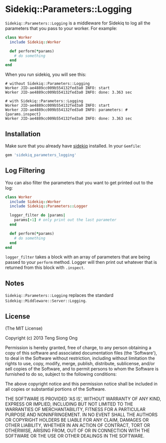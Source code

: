 # Sidekiq::Parameters::Logging

`Sidekiq::Parameters::Logging` is a middleware for Sidekiq to log all the parameters that you pass to your worker.  For example:

```ruby
class Worker
  include Sidekiq::Worker

  def perform(*params)
    # do something
  end
end
```

When you run sidekiq, you will see this:

```
# without Sidekiq::Parameters::Logging
Worker JID-ae4889cc009b554132fed3a0 INFO: start
Worker JID-ae4889cc009b554132fed3a0 INFO: done: 3.363 sec

# with Sidekiq::Parameters::Logging
Worker JID-ae4889cc009b554132fed3a0 INFO: start
Worker JID-ae4889cc009b554132fed3a0 INFO: parameters: #{params.inspect}
Worker JID-ae4889cc009b554132fed3a0 INFO: done: 3.363 sec

```

## Installation

Make sure that you already have [sidekiq](http://sidekiq.org/) installed.  In your `Gemfile`:

```ruby
gem 'sidekiq_parameters_logging'
```

## Log Filtering

You can also filter the parameters that you want to get printed out to the log:

```ruby
class Worker
  include Sidekiq::Worker
  include Sidekiq::Parameters::Logger

  logger_filter do |params|
    params[-1] # only print out the last parameter
  end

  def perform(*params)
    # do something
  end
end
```

`logger_filter` takes a block with an array of parameters that are being passed to your `perform` method.  Logger will then print out whatever that is returned from this block with `.inspect`.

## Notes

`Sidekiq::Parameters::Logging` replaces the standard `Sidekiq::Middleware::Server::Logging`.

## License

(The MIT License)

Copyright (c) 2013 Teng Siong Ong

Permission is hereby granted, free of charge, to any person obtaining a copy of this software and associated documentation files (the 'Software'), to deal in the Software without restriction, including without limitation the rights to use, copy, modify, merge, publish, distribute, sublicense, and/or sell copies of the Software, and to permit persons to whom the Software is furnished to do so, subject to the following conditions:

The above copyright notice and this permission notice shall be included in all copies or substantial portions of the Software.

THE SOFTWARE IS PROVIDED 'AS IS', WITHOUT WARRANTY OF ANY KIND, EXPRESS OR IMPLIED, INCLUDING BUT NOT LIMITED TO THE WARRANTIES OF MERCHANTABILITY, FITNESS FOR A PARTICULAR PURPOSE AND NONINFRINGEMENT. IN NO EVENT SHALL THE AUTHORS OR COPYRIGHT HOLDERS BE LIABLE FOR ANY CLAIM, DAMAGES OR OTHER LIABILITY, WHETHER IN AN ACTION OF CONTRACT, TORT OR OTHERWISE, ARISING FROM, OUT OF OR IN CONNECTION WITH THE SOFTWARE OR THE USE OR OTHER DEALINGS IN THE SOFTWARE.